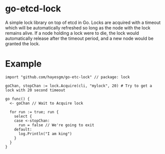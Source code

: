 go-etcd-lock
============

A simple lock library on top of etcd in Go.  Locks are acquired with a timeout which will be automatically refreshed so long as the node with the lock remains alive.  If a node holding a lock were to die, the lock would automatically
release after the timeout period, and a new node would be granted the lock.

# Example

    import "github.com/hayesgm/go-etc-lock" // package: lock

    goChan, stopChan := lock.Acquire(cli, "mylock", 20) # Try to get a lock with 20 second timeout

    go func() {
      <- goChan // Wait to Acquire lock
      
      for run := true; run {
        select {
        case <-stopChan:
          run = false // We're going to exit
        default:
          log.Println("I am king")
        }
      }
    }

